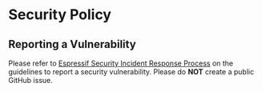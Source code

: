 # Security Policy

## Reporting a Vulnerability

Please refer to [Espressif Security Incident Response Process](https://www.espressif.com/sites/default/files/Espressif%20Security%20Incident%20Response%20Process%20v1.0_EN.pdf) on the guidelines to report a security vulnerability. Please do **NOT** create a public GitHub issue.

